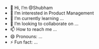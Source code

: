 - 👋 Hi, I’m @Shubham
- 👀 I’m interested in Product Management
- 🌱 I’m currently learning ...
- 💞️ I’m looking to collaborate on ...
- 📫 How to reach me ...
- 😄 Pronouns: ...
- ⚡ Fun fact: ...

<!---
shubham-pmf/shubham-pmf is a ✨ special ✨ repository because its `README.md` (this file) appears on your GitHub profile.
You can click the Preview link to take a look at your changes.
--->
